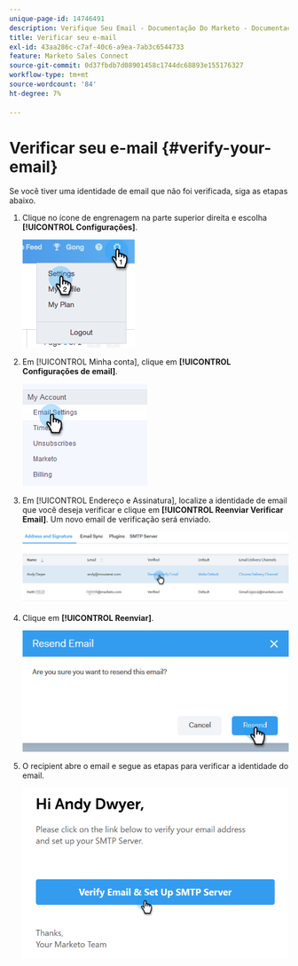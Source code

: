 ```yaml
---
unique-page-id: 14746491
description: Verifique Seu Email - Documentação Do Marketo - Documentação Do Produto
title: Verificar seu e-mail
exl-id: 43aa286c-c7af-40c6-a9ea-7ab3c6544733
feature: Marketo Sales Connect
source-git-commit: 0d37fbdb7d08901458c1744dc68893e155176327
workflow-type: tm+mt
source-wordcount: '84'
ht-degree: 7%

---
```


# Verificar seu e-mail {#verify-your-email}

Se você tiver uma identidade de email que não foi verificada, siga as etapas abaixo.

1. Clique no ícone de engrenagem na parte superior direita e escolha **[!UICONTROL Configurações]**.

   ![](assets/verify-your-email-1.png)

1. Em [!UICONTROL Minha conta], clique em **[!UICONTROL Configurações de email]**.

   ![](assets/verify-your-email-2.png)

1. Em [!UICONTROL Endereço e Assinatura], localize a identidade de email que você deseja verificar e clique em **[!UICONTROL Reenviar Verificar Email]**. Um novo email de verificação será enviado.

   ![](assets/verify-your-email-3.png)

1. Clique em **[!UICONTROL Reenviar]**.

   ![](assets/verify-your-email-4.png)

1. O recipient abre o email e segue as etapas para verificar a identidade do email.

   ![](assets/verify-your-email-5.png)
